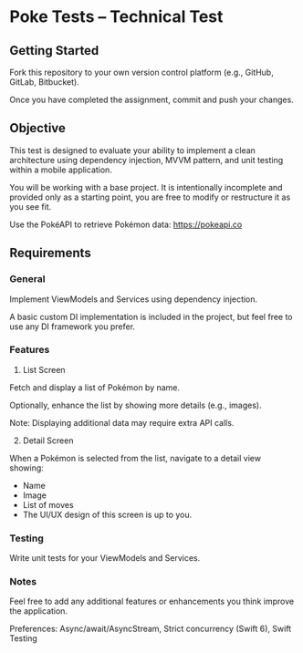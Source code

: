 # Poke Tests – Technical Test

## Getting Started

Fork this repository to your own version control platform (e.g., GitHub, GitLab, Bitbucket).

Once you have completed the assignment, commit and push your changes.

## Objective

This test is designed to evaluate your ability to implement a clean architecture using dependency injection, MVVM pattern, and unit testing within a mobile application.

You will be working with a base project. It is intentionally incomplete and provided only as a starting point, you are free to modify or restructure it as you see fit.

Use the PokéAPI to retrieve Pokémon data: https://pokeapi.co

## Requirements

### General

Implement ViewModels and Services using dependency injection.

A basic custom DI implementation is included in the project, but feel free to use any DI framework you prefer.

### Features

1. List Screen

Fetch and display a list of Pokémon by name.

Optionally, enhance the list by showing more details (e.g., images).

Note: Displaying additional data may require extra API calls.
    
2. Detail Screen

When a Pokémon is selected from the list, navigate to a detail view showing:
- Name
- Image
- List of moves
- The UI/UX design of this screen is up to you.

### Testing

Write unit tests for your ViewModels and Services.

### Notes

Feel free to add any additional features or enhancements you think improve the application.

Preferences: Async/await/AsyncStream, Strict concurrency (Swift 6), Swift Testing
